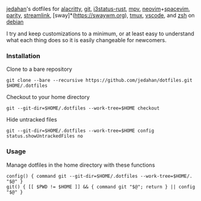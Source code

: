 [jedahan](http://jonathan.is)'s dotfiles for [alacritty](https://github.com/jwilm/alacritty),
[git](https://git-scm.com),
[i3status-rust](https://github.com/greshake/i3status-rust),
[mpv](https://mpv.io),
[neovim](https://neovim.io)+[spacevim](https://spacevim.org),
[parity](https://parity.io),
[streamlink](https://streamlink.github.io),
[sway]*(https://swaywm.org),
[tmux](https://tmux.github.io),
[vscode](https://github.com/Microsoft/vscode),
and [zsh](https://zsh.org) on [debian](https://debian.org)

I try and keep customizations to a minimum, or at least easy to understand what each thing does so it is easily changeable for newcomers.

### Installation

Clone to a bare repository

    git clone --bare --recursive https://github.com/jedahan/dotfiles.git $HOME/.dotfiles

Checkout to your home directory

    git --git-dir=$HOME/.dotfiles --work-tree=$HOME checkout

Hide untracked files

    git --git-dir=$HOME/.dotfiles --work-tree=$HOME config status.showUntrackedFiles no

### Usage

Manage dotfiles in the home directory with these functions

    config() { command git --git-dir=$HOME/.dotfiles --work-tree=$HOME/. "$@" }
    git() { [[ $PWD != $HOME ]] && { command git "$@"; return } || config "$@" }
